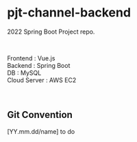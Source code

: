 # pjt-channel-backend
2022 Spring Boot Project repo.

<br>

Frontend : Vue.js<br>
Backend : Spring Boot<br>
DB : MySQL<br>
Cloud Server : AWS EC2

<br>

## Git Convention
[YY.mm.dd/name] to do
